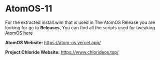 # AtomOS-11
For the extracted install.wim that is used in The AtomOS Release you are looking for go to **Releases**,
You can find all the scripts used for tweaking AtomOS here




**AtomOS Website:**
https://atom-os.vercel.app/

**Project Chloride Website:**
https://www.chlorideos.top/

